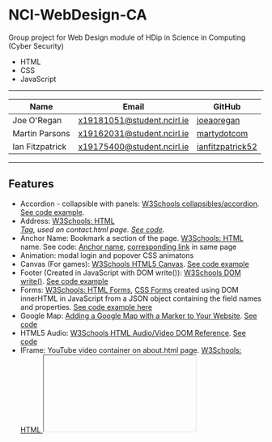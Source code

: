 # NCI-WebDesign-CA

Group project for Web Design module of HDip in Science in Computing (Cyber Security)

* HTML
* CSS
* JavaScript

---

Name | Email | GitHub
--- | --- | ---
Joe O'Regan | x19181051@student.ncirl.ie | [joeaoregan](https://github.com/joeaoregan)
Martin Parsons | x19162031@student.ncirl.ie | [martydotcom](https://github.com/martydotcom)
Ian Fitzpatrick | x19175400@student.ncirl.ie | [ianfitzpatrick52](https://github.com/ianfitzpatrick52)

---

## Features

* Accordion - collapsible with panels: [W3Schools collapsibles/accordion](https://www.w3schools.com/howto/howto_js_accordion.asp). [See code example](https://github.com/joeaoregan/NCI-WebDesign-CA/blob/3d1e4809410300685c4cc9fb748b155917eaa6ae/antibody.html#L156-L213).
* Address: [W3Schools: HTML <address> Tag](https://www.w3schools.com/tags/tag_address.asp), used on contact.html page. [See code](https://github.com/joeaoregan/NCI-WebDesign-CA/blob/3d1e4809410300685c4cc9fb748b155917eaa6ae/contact.html#L53-L65).
* Anchor Name: Bookmark a section of the page. [W3Schools: HTML <a> name](https://www.w3schools.com/tags/att_a_name.asp). See code: [Anchor name](https://github.com/joeaoregan/NCI-WebDesign-CA/blob/3f97dd3712e9a535f1f36efe04e8f0793c6d4c24/index.html#L36), [corresponding link](https://github.com/joeaoregan/NCI-WebDesign-CA/blob/3f97dd3712e9a535f1f36efe04e8f0793c6d4c24/index.html#L274-L277) in same page
* Animation: modal login and popover CSS animatons
* Canvas (For games): [W3Schools HTML5 Canvas](https://www.w3schools.com/html/html5_canvas.asp). [See code example](https://github.com/joeaoregan/NCI-WebDesign-CA/blob/3d1e4809410300685c4cc9fb748b155917eaa6ae/antibody.html#L71)
* Footer (Created in JavaScript with DOM write()): [W3Schools DOM write()](https://www.w3schools.com/jsref/met_doc_write.asp). [See code example](https://github.com/joeaoregan/NCI-WebDesign-CA/blob/3d1e4809410300685c4cc9fb748b155917eaa6ae/scripts/footer.js#L10-L52)
* Forms: [W3Schools: HTML Forms](https://www.w3schools.com/html/html_forms.asp), [CSS Forms](https://www.w3schools.com/css/css_form.asp) created using DOM innerHTML in JavaScript from a JSON object containing the field names and properties. [See code example here](https://github.com/joeaoregan/NCI-WebDesign-CA/blob/3d1e4809410300685c4cc9fb748b155917eaa6ae/scripts/register.js#L12-L186)
* Google Map: [Adding a Google Map with a Marker to Your Website](https://developers.google.com/maps/documentation/javascript/adding-a-google-map). [See code](https://github.com/joeaoregan/NCI-WebDesign-CA/blob/3d1e4809410300685c4cc9fb748b155917eaa6ae/scripts/map.js#L8-L23)
* HTML5 Audio: [W3Schools HTML Audio/Video DOM Reference](https://www.w3schools.com/tags/ref_av_dom.asp). [See code](https://github.com/joeaoregan/NCI-WebDesign-CA/blob/3d1e4809410300685c4cc9fb748b155917eaa6ae/scripts/music.js#L8-L180)
* IFrame: YouTube video container on about.html page. [W3Schools: HTML <iframe> tag](https://www.w3schools.com/tags/tag_iframe.asp). [See code](https://github.com/joeaoregan/NCI-WebDesign-CA/blob/730d979a4948ede2e7f042befe31556b5b3edcd5/about.html#L48-L52)
* JavaScript Games
  - **Antibody**: Ported from [C++ 3rd-year college project](https://github.com/joeaoregan/LIT-Yr3-Project-Antibody) to JavaScript for this project
    * High Scores saved as JSON in local storage: [W3Schools localStorage](https://www.w3schools.com/jsref/prop_win_localstorage.asp), [theshravan.net](https://theshravan.net/blog/
    * Includes mobile controller
    * Original game
    * Original soundtrack (Audio tracks mostly created for previous college game projects)
    * Rotating objects: [W3Schools game rotation](https://www.w3schools.com/graphics/game_rotation.asp)
    * Timer (setInterval()): [W3Schools setInterval()](https://www.w3schools.com/jsref/met_win_setinterval.asp)storing-json-objects-in-html5-local-storage/)
  - **Flappy Bird**: Original version here: and added:
    * Changed resolution to match other games
    * Levels of difficulty (increases/decreases game between pipes)
    * Save and display high scores
  - **Space Invaders**: [Original version by ARTsinn here](http://jsfiddle.net/ARTsinn/GgxjY/), and added:
    * Heads-Up Display: Display level, score, alien count, shooting accuracy using [W3Schools canvas rect (border)](https://www.w3schools.com/tags/canvas_rect.asp), 
    * Increased screen and sprite size
    * Mothership and bonus effect and points
    * Save and display high score
    * Shooting accuracy calculated
    * Sound effects (With on/off toggle button)
* JSON: Used to store and load highscores, and create form html. [W3Schools: JavaScript JSON](https://www.w3schools.com/js/js_json.asp), [JSON Objects](https://www.w3schools.com/js/js_json_objects.asp). See code: [menu elements](https://github.com/joeaoregan/NCI-WebDesign-CA/blob/3d1e4809410300685c4cc9fb748b155917eaa6ae/scripts/menu.js#L12-L54), [form fields](https://github.com/joeaoregan/NCI-WebDesign-CA/blob/3d1e4809410300685c4cc9fb748b155917eaa6ae/scripts/register.js#L15-L29), [displaying high-scores on home page](https://github.com/joeaoregan/NCI-WebDesign-CA/blob/3d1e4809410300685c4cc9fb748b155917eaa6ae/scripts/high-scores.js#L7-L22), [Antibody saving player details](https://github.com/joeaoregan/NCI-WebDesign-CA/blob/3d1e4809410300685c4cc9fb748b155917eaa6ae/game-antibody/laser.js#L47), [Antibody get player details](https://github.com/joeaoregan/NCI-WebDesign-CA/blob/3d1e4809410300685c4cc9fb748b155917eaa6ae/game-antibody/game.js#L46)
* Modal Login Form: [W3Schools: Login Form](https://www.w3schools.com/html/html5_svg.asp). See code [HTML](https://github.com/joeaoregan/NCI-WebDesign-CA/blob/3d1e4809410300685c4cc9fb748b155917eaa6ae/index.html#L86-L118), [CSS](https://github.com/joeaoregan/NCI-WebDesign-CA/blob/3d1e4809410300685c4cc9fb748b155917eaa6ae/css/login.css#L9-L111)
* Mailto: [W3Schools: HTML <address> Tag](https://www.w3schools.com/tags/tryit.asp?filename=tryhtml_link_mailto). [See code](https://github.com/joeaoregan/NCI-WebDesign-CA/blob/3d1e4809410300685c4cc9fb748b155917eaa6ae/contact.html#L68-L91)
* Music Player (On game pages). See code: [HTML](https://github.com/joeaoregan/NCI-WebDesign-CA/blob/3d1e4809410300685c4cc9fb748b155917eaa6ae/antibody.html#L123-L134), [JS](https://github.com/joeaoregan/NCI-WebDesign-CA/blob/3d1e4809410300685c4cc9fb748b155917eaa6ae/scripts/music.js#L8-L180)
  - [Play](https://github.com/joeaoregan/NCI-WebDesign-CA/blob/3d1e4809410300685c4cc9fb748b155917eaa6ae/scripts/music.js#L37-L67)/[Pause](https://github.com/joeaoregan/NCI-WebDesign-CA/blob/3d1e4809410300685c4cc9fb748b155917eaa6ae/scripts/music.js#L69-L76)
  - Skip [forwards](https://github.com/joeaoregan/NCI-WebDesign-CA/blob/3d1e4809410300685c4cc9fb748b155917eaa6ae/scripts/music.js#L135-L150)/[backwards](https://github.com/joeaoregan/NCI-WebDesign-CA/blob/3d1e4809410300685c4cc9fb748b155917eaa6ae/scripts/music.js#L153-L166)
  - [Fast forward](https://github.com/joeaoregan/NCI-WebDesign-CA/blob/3d1e4809410300685c4cc9fb748b155917eaa6ae/scripts/music.js#L114-L123)/[rewind](https://github.com/joeaoregan/NCI-WebDesign-CA/blob/3d1e4809410300685c4cc9fb748b155917eaa6ae/scripts/music.js#L125-L133)
  - [Play random track](https://github.com/joeaoregan/NCI-WebDesign-CA/blob/3d1e4809410300685c4cc9fb748b155917eaa6ae/scripts/music.js#L168-L180)
* Navigation bar menu: [W3Schools CSS navigation bar](https://www.w3schools.com/css/css_navbar.asp), created in JavaScript with [DOM innerHTML Property](https://www.w3schools.com/jsref/prop_html_innerhtml.asp). See Code [HTML](https://github.com/joeaoregan/NCI-WebDesign-CA/blob/3d1e4809410300685c4cc9fb748b155917eaa6ae/index.html#L38-L42), [JS](https://github.com/joeaoregan/NCI-WebDesign-CA/blob/3d1e4809410300685c4cc9fb748b155917eaa6ae/scripts/menu.js#L58-L81)
* Polaroid image effect: [Pen By Wanderson](https://codepen.io/Wandersonsc/pen/RMerRy), [W3Schools tutorial](https://www.w3schools.com/css/css3_images.asp), and [Zurb](https://zurb.com/playground/css3-polaroids). See Code [HTML](https://github.com/joeaoregan/NCI-WebDesign-CA/blob/3d1e4809410300685c4cc9fb748b155917eaa6ae/index.html#L131-L154), [CSS](https://github.com/joeaoregan/NCI-WebDesign-CA/blob/3d1e4809410300685c4cc9fb748b155917eaa6ae/css/style.css#L587-L686)
* Popups: [W3schools tutorial](https://www.w3schools.com/howto/howto_js_popup.asp), [W3Schools CSS animation](https://www.w3schools.com/css/css3_animations.asp). See Code [HTML](https://github.com/joeaoregan/NCI-WebDesign-CA/blob/3d1e4809410300685c4cc9fb748b155917eaa6ae/antibody.html#L54-L70), [CSS](https://github.com/joeaoregan/NCI-WebDesign-CA/blob/3d1e4809410300685c4cc9fb748b155917eaa6ae/css/popup.css#L9-L130)
  - Displays at [top](https://github.com/joeaoregan/NCI-WebDesign-CA/blob/3d1e4809410300685c4cc9fb748b155917eaa6ae/antibody.html#L119-L136) and [bottom](https://github.com/joeaoregan/NCI-WebDesign-CA/blob/3d1e4809410300685c4cc9fb748b155917eaa6ae/antibody.html#L54-L70) of info icons (Antibody game page)
* Responsive Design: [W3Schools responsive web design](https://www.w3schools.com/css/css_rwd_intro.asp). See Code: [CSS](https://github.com/joeaoregan/NCI-WebDesign-CA/blob/3d1e4809410300685c4cc9fb748b155917eaa6ae/css/style.css#L347-L427)
* Social Media Icons: [W3Schools: How TO - Social Media Buttons](https://www.w3schools.com/howto/howto_css_social_media_buttons.asp). See Code: [CSS](https://github.com/joeaoregan/NCI-WebDesign-CA/blob/3d1e4809410300685c4cc9fb748b155917eaa6ae/css/style.css#L465-L487), [HTML/JS](https://github.com/joeaoregan/NCI-WebDesign-CA/blob/3d1e4809410300685c4cc9fb748b155917eaa6ae/scripts/footer.js#L28-L39)
* Scalable Vector Graphics (SVG) - Space Invader Alien: [W3Schools: HTML5 SVG](https://www.w3schools.com/html/html5_svg.asp). See code: [Footer HTML/JS](https://github.com/joeaoregan/NCI-WebDesign-CA/blob/3d1e4809410300685c4cc9fb748b155917eaa6ae/scripts/footer.js#L41-L52), [Modal Login HTML](https://github.com/joeaoregan/NCI-WebDesign-CA/blob/3d1e4809410300685c4cc9fb748b155917eaa6ae/index.html#L90-L95)
* YouTube Videos: Antibody trailer from third-year project. [W3Schools](https://www.w3schools.com/html/html_youtube.asp). [See Code](https://github.com/joeaoregan/NCI-WebDesign-CA/blob/730d979a4948ede2e7f042befe31556b5b3edcd5/about.html#L48-L52)

---

## Links

* [Live Web Page](http://wdtest2019jim.gearhostpreview.com/index.html) using [GearHost Local Git Deploy](https://www.gearhost.com/documentation/git-deploy-your-application)
* [Project Spec](https://github.com/joeaoregan/NCI-WebDesign-CA/wiki/Project-Spec)